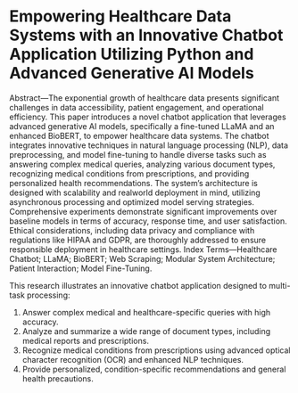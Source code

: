 # Empowering Healthcare Data Systems with an Innovative Chatbot Application Utilizing Python and Advanced Generative AI Models

Abstract—The exponential growth of healthcare data presents
significant challenges in data accessibility, patient engagement,
and operational efficiency. This paper introduces a novel chatbot application that leverages advanced generative AI models,
specifically a fine-tuned LLaMA and an enhanced BioBERT,
to empower healthcare data systems. The chatbot integrates
innovative techniques in natural language processing (NLP),
data preprocessing, and model fine-tuning to handle diverse
tasks such as answering complex medical queries, analyzing
various document types, recognizing medical conditions from prescriptions, and providing personalized health recommendations.
The system’s architecture is designed with scalability and realworld deployment in mind, utilizing asynchronous processing and
optimized model serving strategies. Comprehensive experiments
demonstrate significant improvements over baseline models in
terms of accuracy, response time, and user satisfaction. Ethical
considerations, including data privacy and compliance with
regulations like HIPAA and GDPR, are thoroughly addressed
to ensure responsible deployment in healthcare settings.
Index Terms—Healthcare Chatbot; LLaMA; BioBERT; Web
Scraping; Modular System Architecture; Patient Interaction;
Model Fine-Tuning.

This research illustrates an innovative chatbot application
designed to multi-task processing:
1) Answer complex medical and healthcare-specific queries
with high accuracy.
2) Analyze and summarize a wide range of document types,
including medical reports and prescriptions.
3) Recognize medical conditions from prescriptions using
advanced optical character recognition (OCR) and enhanced NLP techniques.
4) Provide personalized, condition-specific recommendations and general health precautions.
